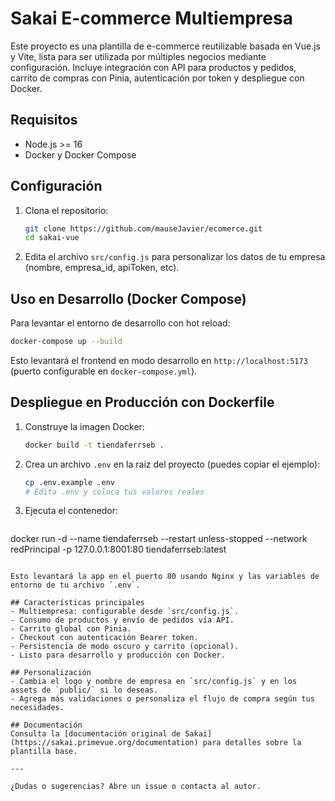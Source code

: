 # Sakai E-commerce Multiempresa

Este proyecto es una plantilla de e-commerce reutilizable basada en Vue.js y Vite, lista para ser utilizada por múltiples negocios mediante configuración. Incluye integración con API para productos y pedidos, carrito de compras con Pinia, autenticación por token y despliegue con Docker.

## Requisitos
- Node.js >= 16
- Docker y Docker Compose

## Configuración
1. Clona el repositorio:
   ```bash
   git clone https://github.com/mauseJavier/ecomerce.git
   cd sakai-vue
   ```
2. Edita el archivo `src/config.js` para personalizar los datos de tu empresa (nombre, empresa_id, apiToken, etc).

## Uso en Desarrollo (Docker Compose)

Para levantar el entorno de desarrollo con hot reload:

```bash
docker-compose up --build
```

Esto levantará el frontend en modo desarrollo en `http://localhost:5173` (puerto configurable en `docker-compose.yml`).

## Despliegue en Producción con Dockerfile

1. Construye la imagen Docker:
   ```bash
   docker build -t tiendaferrseb .
   ```

2. Crea un archivo `.env` en la raíz del proyecto (puedes copiar el ejemplo):
   ```bash
   cp .env.example .env
   # Edita .env y coloca tus valores reales
   ```

3. Ejecuta el contenedor:
   ```bash
   
docker run -d  --name tiendaferrseb  --restart unless-stopped  --network redPrincipal  -p 127.0.0.1:8001:80  tiendaferrseb:latest   

```

Esto levantará la app en el puerto 80 usando Nginx y las variables de entorno de tu archivo `.env`.

## Características principales
- Multiempresa: configurable desde `src/config.js`.
- Consumo de productos y envío de pedidos vía API.
- Carrito global con Pinia.
- Checkout con autenticación Bearer token.
- Persistencia de modo oscuro y carrito (opcional).
- Listo para desarrollo y producción con Docker.

## Personalización
- Cambia el logo y nombre de empresa en `src/config.js` y en los assets de `public/` si lo deseas.
- Agrega más validaciones o personaliza el flujo de compra según tus necesidades.

## Documentación
Consulta la [documentación original de Sakai](https://sakai.primevue.org/documentation) para detalles sobre la plantilla base.

---

¿Dudas o sugerencias? Abre un issue o contacta al autor.
